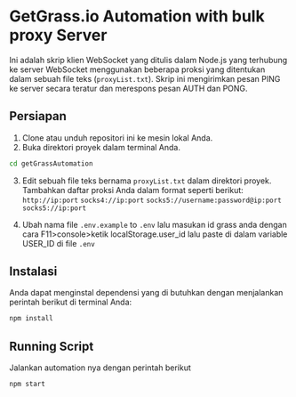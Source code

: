 # GetGrass.io Automation with bulk proxy Server

Ini adalah skrip klien WebSocket yang ditulis dalam Node.js yang terhubung ke server WebSocket menggunakan beberapa proksi yang ditentukan dalam sebuah file teks (`proxyList.txt`). Skrip ini mengirimkan pesan PING ke server secara teratur dan merespons pesan AUTH dan PONG.

## Persiapan

1. Clone atau unduh repositori ini ke mesin lokal Anda.
2. Buka direktori proyek dalam terminal Anda.
```bash
cd getGrassAutomation
```
3. Edit sebuah file teks bernama `proxyList.txt` dalam direktori proyek. 
Tambahkan daftar proksi Anda dalam format seperti berikut:
`http://ip:port`
`socks4://ip:port`
`socks5://username:password@ip:port`
`socks5://ip:port`

4. Ubah nama file `.env.example` to `.env` lalu masukan id grass anda dengan cara F11>console>ketik localStorage.user_id lalu paste di dalam variable USER_ID di file `.env`
 
## Instalasi


Anda dapat menginstal dependensi yang di butuhkan dengan menjalankan perintah berikut di terminal Anda:

```bash
npm install
```


## Running Script
 Jalankan automation nya dengan perintah berikut
```bash
npm start
```